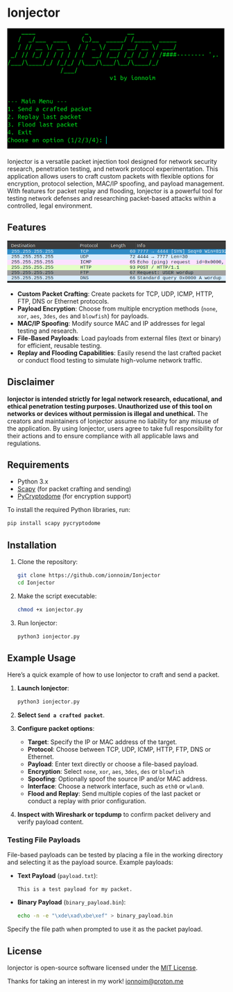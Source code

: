 # Ionjector

![screenshot](ionjector.png)

Ionjector is a versatile packet injection tool designed for network security research, penetration testing, and network protocol experimentation. This application allows users to craft custom packets with flexible options for encryption, protocol selection, MAC/IP spoofing, and payload management. With features for packet replay and flooding, Ionjector is a powerful tool for testing network defenses and researching packet-based attacks within a controlled, legal environment.

## Features

![screenshot1](prot.png)
- **Custom Packet Crafting**: Create packets for TCP, UDP, ICMP, HTTP, FTP, DNS or Ethernet protocols.
- **Payload Encryption**: Choose from multiple encryption methods (`none`, `xor`, `aes`, `3des`, `des` and `blowfish`) for payloads.
- **MAC/IP Spoofing**: Modify source MAC and IP addresses for legal testing and research.
- **File-Based Payloads**: Load payloads from external files (text or binary) for efficient, reusable testing.
- **Replay and Flooding Capabilities**: Easily resend the last crafted packet or conduct flood testing to simulate high-volume network traffic.


## Disclaimer

**Ionjector is intended strictly for legal network research, educational, and ethical penetration testing purposes. Unauthorized use of this tool on networks or devices without permission is illegal and unethical.** The creators and maintainers of Ionjector assume no liability for any misuse of the application. By using Ionjector, users agree to take full responsibility for their actions and to ensure compliance with all applicable laws and regulations.


## Requirements

- Python 3.x
- [Scapy](https://scapy.net/) (for packet crafting and sending)
- [PyCryptodome](https://pycryptodome.readthedocs.io/) (for encryption support)

To install the required Python libraries, run:

```bash
pip install scapy pycryptodome
```

## Installation

1. Clone the repository:
   ```bash
   git clone https://github.com/ionnoim/Ionjector
   cd Ionjector
   ```

2. Make the script executable:
   ```bash
   chmod +x ionjector.py
   ```

3. Run Ionjector:
   ```bash
   python3 ionjector.py
   ```

## Example Usage

Here’s a quick example of how to use Ionjector to craft and send a packet.

1. **Launch Ionjector**:
   ```bash
   python3 ionjector.py
   ```

2. **Select `Send a crafted packet`**.

3. **Configure packet options**:
   - **Target**: Specify the IP or MAC address of the target.
   - **Protocol**: Choose between TCP, UDP, ICMP, HTTP, FTP, DNS or Ethernet.
   - **Payload**: Enter text directly or choose a file-based payload.
   - **Encryption**: Select `none`, `xor`, `aes`, `3des`, `des` or `blowfish`
   - **Spoofing**: Optionally spoof the source IP and/or MAC address.
   - **Interface**: Choose a network interface, such as `eth0` or `wlan0`.
   - **Flood and Replay**: Send multiple copies of the last packet or conduct a replay with prior configuration.

4. **Inspect with Wireshark or tcpdump** to confirm packet delivery and verify payload content.

### Testing File Payloads

File-based payloads can be tested by placing a file in the working directory and selecting it as the payload source. Example payloads:

- **Text Payload** (`payload.txt`):
  ```plaintext
  This is a test payload for my packet.
  ```
- **Binary Payload** (`binary_payload.bin`):
  ```bash
  echo -n -e "\xde\xad\xbe\xef" > binary_payload.bin
  ```

Specify the file path when prompted to use it as the packet payload.

## License

Ionjector is open-source software licensed under the [MIT License](LICENSE).

Thanks for taking an interest in my work! ionnoim@proton.me
